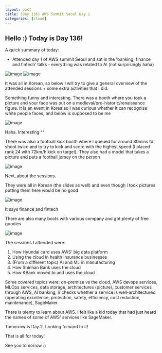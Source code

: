 ```yaml
---
layout: post
title: (Day 136) AWS Summit Seoul Day 1
categories: [cloud]
---
```


## Hello :) Today is Day 136!
A quick summary of today:
* Attended day 1 of AWS summit Seoul and sat in the 'banking, finance and fintech' talks - everything was related to AI (not surprisingly haha)

![image](https://github.com/user-attachments/assets/3599f969-08da-4337-83ed-cdfaec72651a)
![image](https://github.com/user-attachments/assets/6f2638fb-6625-4e89-a9e2-1ca6da202025)

It was all in Korean, so below I will try to give a general overview of the attended sessions + some extra activities that I did. 

Something funny and interesting. There was a booth where you took a picture and your face was put on a medieval/pre-historic/renaissance figure. It is an event in Korea so I was curious whether it can recognise white people faces, and below is supposed to be me

![image](https://github.com/user-attachments/assets/ede60302-9796-46ba-8463-867e8d657851)

Haha. Interesting ^^

There was also a football kick booth where I queued for around 30mins to shoot twice and to try to kick and score with the highest speed (I placed rank 24 with 72km/h kick on target). They also had a model that takes a picture and puts a football jersey on the person

![image](https://github.com/user-attachments/assets/d4b34497-3f60-4793-b1ff-76a80a2cc252)

Next, about the sessions. 

They were all in Korean (the slides as well) and even though I took pictures putting them here would be no good

![image](https://github.com/user-attachments/assets/b0144aed-04c2-474b-8a74-a40cf1ab8d5b)

It says finance and fintech

There are also many boots with various company and got plenty of free goodies

![image](https://github.com/user-attachments/assets/0c8c209b-25ee-4c06-ae47-98441fa40286)

The sessions I attended were:

1. How Hyundai card uses AWS' big data platform
2. Using the cloud in health insurance businesses
3. (From a different topic) AI and ML in manufacturing
4. How Shinhan Bank uses the cloud
5. How KBank moved to and uses the cloud

Some covered topics were: on-premise vs the cloud, AWS devops services, MLOps services, data storage, architectures (picture), customer services through AWS, AI banking, 6 checks whether a service is well-architectured (operating excellence, protection, safety, efficiency, cost reduction, maintenance), SageMaker.

There is plenty to learn about AWS. I felt like a kid today that had just heard the names of some of AWS' services like SageMaker.

Tomorrow is Day 2. Looking forward to it!

That is all for today!

See you tomorrow :)
